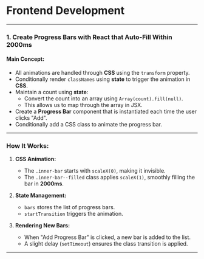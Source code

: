 # Frontend Development

---

### **1. Create Progress Bars with React that Auto-Fill Within 2000ms**

#### **Main Concept:**
- All animations are handled through **CSS** using the `transform` property.
- Conditionally render `classNames` using **state** to trigger the animation in **CSS**.
- Maintain a count using **state**:
  - Convert the count into an array using `Array(count).fill(null)`.
  - This allows us to map through the array in JSX.
- Create a **Progress Bar** component that is instantiated each time the user clicks "Add".
- Conditionally add a CSS class to animate the progress bar.

---
### **How It Works:**
1. **CSS Animation:**
   - The `.inner-bar` starts with `scaleX(0)`, making it invisible.
   - The `.inner-bar--filled` class applies `scaleX(1)`, smoothly filling the bar in **2000ms**.

2. **State Management:**
   - `bars` stores the list of progress bars.
   - `startTransition` triggers the animation.

3. **Rendering New Bars:**
   - When "Add Progress Bar" is clicked, a new bar is added to the list.
   - A slight delay (`setTimeout`) ensures the class transition is applied.

---
